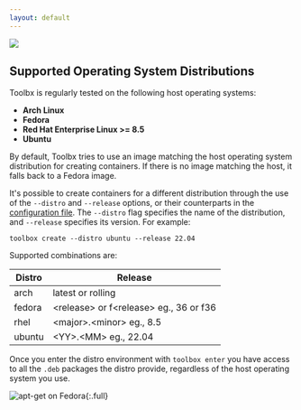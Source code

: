 ```yaml
---
layout: default
---
```


<picture class="full pixels">
    <source srcset="../assets/distros-dark.gif" media="(prefers-color-scheme: dark)">
    <img src="../assets/distros.gif">
</picture>

## Supported Operating System Distributions

Toolbx is regularly tested on the following host operating systems:

* **Arch Linux**
* **Fedora**
* **Red Hat Enterprise Linux >= 8.5**
* **Ubuntu**

By default, Toolbx tries to use an image matching the host operating system distribution for creating containers. If there is no image matching the host, it falls back to a Fedora image.

It's possible to create containers for a different distribution through the use of the `--distro` and `--release` options, or their counterparts in the [configuration file](https://github.com/containers/toolbox/blob/main/doc/toolbox.conf.5.md). The `--distro` flag specifies the name of the distribution, and `--release` specifies its version.  For example:

```
toolbox create --distro ubuntu --release 22.04
```

Supported combinations are:

|Distro |Release                                    |
|-------|-------------------------------------------|
|arch   |latest or rolling                          |
|fedora |\<release\> or f\<release\> eg., 36 or f36 |
|rhel   |\<major\>.\<minor\> eg., 8.5               |
|ubuntu |\<YY\>.\<MM\> eg., 22.04                   |

Once you enter the distro environment with `toolbox enter` you have access to all the `.deb` packages the distro provide, regardless of the host operating system you use.

![apt-get on Fedora](../assets/apt-get.png){:.full}
